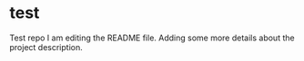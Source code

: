 # test
Test repo
I am editing the README file. Adding some more details about the project description.
